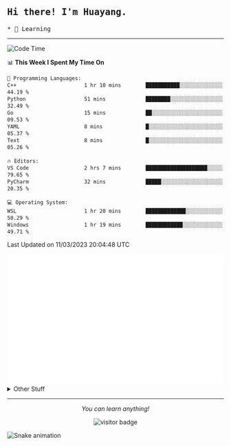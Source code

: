 <h2>
    <samp>Hi there! I'm Huayang.</samp>
</h2>
<p>
    <samp>
        * 🧐 Learning
    </samp>
</p>

<hr>

<!--START_SECTION:waka-->
![Code Time](http://img.shields.io/badge/Code%20Time-475%20hrs%2030%20mins-blue)

📊 **This Week I Spent My Time On** 

```text
💬 Programming Languages: 
C++                      1 hr 10 mins        ███████████░░░░░░░░░░░░░░   44.19 % 
Python                   51 mins             ████████░░░░░░░░░░░░░░░░░   32.49 % 
Go                       15 mins             ██░░░░░░░░░░░░░░░░░░░░░░░   09.53 % 
YAML                     8 mins              █░░░░░░░░░░░░░░░░░░░░░░░░   05.37 % 
Text                     8 mins              █░░░░░░░░░░░░░░░░░░░░░░░░   05.26 % 

🔥 Editors: 
VS Code                  2 hrs 7 mins        ████████████████████░░░░░   79.65 % 
PyCharm                  32 mins             █████░░░░░░░░░░░░░░░░░░░░   20.35 % 

💻 Operating System: 
WSL                      1 hr 20 mins        █████████████░░░░░░░░░░░░   50.29 % 
Windows                  1 hr 19 mins        ████████████░░░░░░░░░░░░░   49.71 % 
```


 Last Updated on 11/03/2023 20:04:48 UTC
<!--END_SECTION:waka-->

<picture>
    <img src="/github-metrics.svg" alt="github metrics" style='visibility:visible'>
</picture>

<details>
  <summary>Other Stuff</summary>
  <br />
<!--   
  <p align="left">
    <img height="180em" src="https://github-readme-streak-stats.herokuapp.com/?user=GuillaumeFalourd" />
    
  </p> -->

  * 🏆 Some GitHub statistical reports:
  
  <img width="100%" src="https://github-profile-trophy.vercel.app/?username=xmchxup&column=7">
  <p align="left">  
    <img height="180em" src="https://github-readme-stats.vercel.app/api?username=xmchxup&hide_border=true&show_icons=true&include_all_commits=true&bg_color=0,EC6C6C,FFD479,FFFC79,73FA79&theme=graywhite&locale=en" />
    <img height="180em" src="https://github-readme-stats.vercel.app/api/top-langs/?username=xmchxup&hide=css,scss,html&langs_count=8&hide_border=true&layout=compact&bg_color=0,73FA79,73FDFF,D783FF&theme=graywhite&locale=en" />
  </p>
  
  <img width="100%" src="https://github-profile-summary-cards.vercel.app/api/cards/profile-details?username=xmchxup&theme=github" />
 
</a>
</details>
<hr>
<p align="center">
    <i>You can learn anything!</i>
    <p align="center">
        <img src="https://visitor-badge.laobi.icu/badge?page_id=xmchxup" alt="visitor badge"/>       
    </p>
</p>

![Snake animation](https://github.com/XmchxUp/XmchxUp/blob/output/github-contribution-grid-snake.gif)


